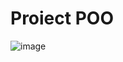 # Proiect POO

![image](https://user-images.githubusercontent.com/14115915/225411345-fe8d87cf-9ec6-4de6-908a-5a31b61aedf1.png)
